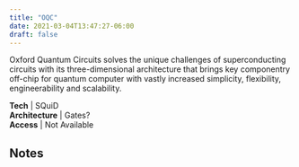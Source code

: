 ```yaml
---
title: "OQC"
date: 2021-03-04T13:47:27-06:00
draft: false
---
```


Oxford Quantum Circuits solves the unique challenges of superconducting circuits with its three-dimensional architecture that brings key componentry off-chip for quantum computer with vastly increased simplicity, flexibility, engineerability and scalability.

**Tech** | SQuiD   
**Architecture** | Gates?   
**Access** | Not Available 

<!--more-->
## Notes